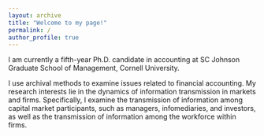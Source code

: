 ```yaml
---
layout: archive
title: "Welcome to my page!"
permalink: /
author_profile: true
---
```


I am currently a fifth-year Ph.D. candidate in accounting at SC Johnson Graduate School of Management, Cornell University.

I use archival methods to examine issues related to financial accounting. My research interests lie in the dynamics of information transmission in markets and firms. Specifically, I examine the transmission of information among capital market participants, such as managers, infomediaries, and investors, as well as the transmission of information among the workforce within firms.
